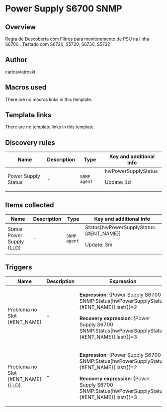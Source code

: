 # Power Supply S6700 SNMP

## Overview

Regra de Descoberta com Filtros para monitoramento de PSU na linha S6700.. Testado com S6720, S5720, S6730, S5732



## Author

carlosviatroski

## Macros used

There are no macros links in this template.

## Template links

There are no template links in this template.

## Discovery rules

|Name|Description|Type|Key and additional info|
|----|-----------|----|----|
|Power Supply Status|<p>-</p>|`SNMP agent`|hwPowerSupplyStatus<p>Update: 1d</p>|
## Items collected

|Name|Description|Type|Key and additional info|
|----|-----------|----|----|
|Status Power Supply (LLD)|<p>-</p>|`SNMP agent`|Status[hwPowerSupplyStatus.{#ENT_NAME}]<p>Update: 3m</p>|
## Triggers

|Name|Description|Expression|Priority|
|----|-----------|----------|--------|
|Problema no Slot {#ENT_NAME}|<p>-</p>|<p>**Expression**: {Power Supply S6700 SNMP:Status[hwPowerSupplyStatus.{#ENT_NAME}].last()}=2</p><p>**Recovery expression**: {Power Supply S6700 SNMP:Status[hwPowerSupplyStatus.{#ENT_NAME}].last()}=3</p>|high|
|Problema no Slot {#ENT_NAME} (LLD)|<p>-</p>|<p>**Expression**: {Power Supply S6700 SNMP:Status[hwPowerSupplyStatus.{#ENT_NAME}].last()}=2</p><p>**Recovery expression**: {Power Supply S6700 SNMP:Status[hwPowerSupplyStatus.{#ENT_NAME}].last()}=3</p>|high|
